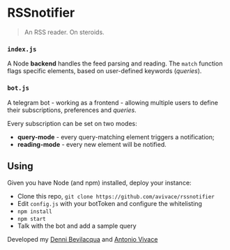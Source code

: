 # RSSnotifier

> An RSS reader. On steroids.

### `index.js`
A Node **backend** handles the feed parsing and reading. The `match` function flags specific elements, based on user-defined keywords (*queries*).

### `bot.js`
A telegram bot - working as a frontend - allowing multiple users to define their subscriptions, preferences and *queries*.

Every subscription can be set on two modes:

- **query-mode** - every query-matching element triggers a notification;
- **reading-mode** - every new element will be notified.

## Using
Given you have Node (and npm) installed, deploy your instance:

- Clone this repo, `git clone https://github.com/avivace/rssnotifier`
- Edit `config.js` with your botToken and configure the whitelisting
- `npm install`
- `npm start`
- Talk with the bot and add a sample query


Developed my [Denni Bevilacqua](https://github.com/dennib) and [Antonio Vivace](https://github.com/avivace)
